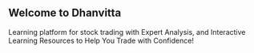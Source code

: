 ## Welcome to Dhanvitta
Learning platform for stock trading with Expert Analysis, and Interactive Learning Resources to Help You Trade with Confidence!
